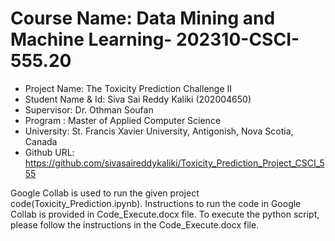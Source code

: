 # Course Name: Data Mining and Machine Learning- 202310-CSCI-555.20
 - Project Name: The Toxicity Prediction Challenge II
 - Student Name & Id: Siva Sai Reddy Kaliki (202004650)
 - Supervisor: Dr. Othman Soufan
 - Program : Master of Applied Computer Science
 - University: St. Francis Xavier University, Antigonish, Nova Scotia, Canada
 - Github URL: https://github.com/sivasaireddykaliki/Toxicity_Prediction_Project_CSCI_555
 
 Google Collab is used to run the given project code(Toxicity_Prediction.ipynb). Instructions to run the code in Google Collab is provided in Code_Execute.docx file.
To execute the python script, please follow the instructions in the Code_Execute.docx file.
 
